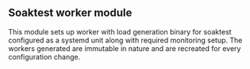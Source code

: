 ## Soaktest worker module

This module sets up worker with load generation binary for soaktest configured as a systemd unit along with required monitoring setup. The workers generated are immutable in nature and are recreated for every configuration change.

